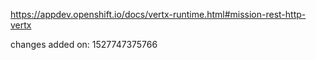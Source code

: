 https://appdev.openshift.io/docs/vertx-runtime.html#mission-rest-http-vertx

changes added on: 1527747375766
